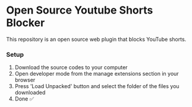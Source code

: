 # Open Source Youtube Shorts Blocker
This repository is an open source web plugin that blocks YouTube shorts.

### Setup
1. Download the source codes to your computer
2. Open developer mode from the manage extensions section in your browser
3. Press 'Load Unpacked' button and select the folder of the files you downloaded
4. Done ✅
